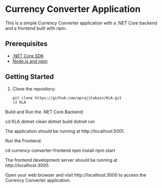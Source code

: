 # Currency Converter Application

This is a simple Currency Converter application with a .NET Core backend and a frontend built with npm.

## Prerequisites

- [.NET Core SDK](https://dotnet.microsoft.com/download)
- [Node.js and npm](https://nodejs.org/)

## Getting Started

1. Clone the repository:

   ```bash
   git clone https://github.com/aprajitakain/KLA.git
   cd KLA
   
Build and Run the .NET Core Backend:


cd KLA
dotnet clean
dotnet build
dotnet run

The application should be running at http://localhost:5001.

Run the Frontend:

cd currency-converter-frontend
npm install
npm start

The frontend development server should be running at http://localhost:3000.

Open your web browser and visit http://localhost:3000 to access the Currency Converter application.
